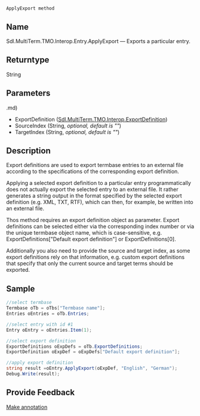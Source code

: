 

# 
    ApplyExport method




## Name

Sdl.MultiTerm.TMO.Interop.Entry.ApplyExport —          Exports a particular entry.



## Returntype

String



## Parameters
.md)
* ExportDefinition ([Sdl.MultiTerm.TMO.Interop.ExportDefinition](Sdl.MultiTerm.TMO.Interop.ExportDefinition.md))
* SourceIndex (String, *optional, default is ""*)
* TargetIndex (String, *optional, default is ""*)




## Description



Export definitions are used to export termbase entries to an external file according to the specifications of the corresponding export definition.

Applying a selected export definition to a particular entry programmatically does not actually export the selected entry to an external file. It rather generates a string output in the format specified by the selected export definition (e.g. XML, TXT, RTF), which can then, for example, be written into an external file.

Thos method requires an export definition object as parameter. Export definitions can be selected either via the corresponding index number or via the unique termbase object name, which is case-sensitive, e.g. ExportDefinitions["Default export definition"] or ExportDefinitions[0].

Additionally you also need to provide the source and target index, as some export definitions rely on that information, e.g. custom export definitions that specify that only the current source and target terms should be exported.



## Sample


```cs
//select termbase
Termbase oTb = oTbs["Termbase name"];
Entries oEntries = oTb.Entries;

//select entry with id #1 
Entry oEntry = oEntries.Item(1);

//select export definition
ExportDefinitions oExpDefs = oTb.ExportDefinitions;
ExportDefinition oExpDef = oExpDefs["Default export definition"];

//apply export definition
string result =oEntry.ApplyExport(oExpDef, "English", "German");
Debug.Write(result);
```



## Provide Feedback

[Make annotation](mailto:sdk-feedback@sdl.com&amp;subject=Reference%20for%20Sdl.MultiTerm.TMO.Interop.Entry.ApplyExport)

